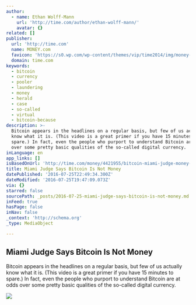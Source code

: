 ```yaml
---
author:
  - name: Ethan Wolff-Mann
    url: 'http://time.com/author/ethan-wolff-mann/'
    avatar: {}
related: []
publisher:
  url: 'http://time.com'
  name: MONEY.com
  favicon: 'https://s0.wp.com/wp-content/themes/vip/time2014/img/money-favicon.ico'
  domain: time.com
keywords:
  - bitcoin
  - currency
  - pooler
  - laundering
  - money
  - herald
  - case
  - so-called
  - virtual
  - bitcoin-because
description: >-
  Bitcoin appears in the headlines on a regular basis, but few of us actually
  know what it is. (This video is a great primer if you have 15 minutes to
  spare.) In fact, even the people who purport to understand Bitcoin are at odds
  over some pretty basic qualities of the so-called digital currency.
inLanguage: en
app_links: []
isBasedOnUrl: 'http://time.com/money/4421955/bitcoin-miami-judge-money-laundering/'
title: Miami Judge Says Bitcoin Is Not Money
datePublished: '2016-07-25T22:49:34.300Z'
dateModified: '2016-07-25T19:47:09.073Z'
via: {}
starred: false
sourcePath: _posts/2016-07-25-miami-judge-says-bitcoin-is-not-money.md
inFeed: true
hasPage: false
inNav: false
_context: 'http://schema.org'
_type: MediaObject

---
```

<article style=""><h1>Miami Judge Says Bitcoin Is Not Money</h1><p>Bitcoin appears in the headlines on a regular basis, but few of us actually know what it is. (This video is a great primer if you have 15 minutes to spare.) In fact, even the people who purport to understand Bitcoin are at odds over some pretty basic qualities of the so-called digital currency.</p><img src="https://timedotcom.files.wordpress.com/2016/07/gettyimages-585092867.jpg?quality=75&amp;strip=color&amp;w=1012" /></article>